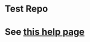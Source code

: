 # Test Repo
# See [this help page](https://tomwilsonsco.github.io/test_r_repo/reports/git_github_demo.html)
